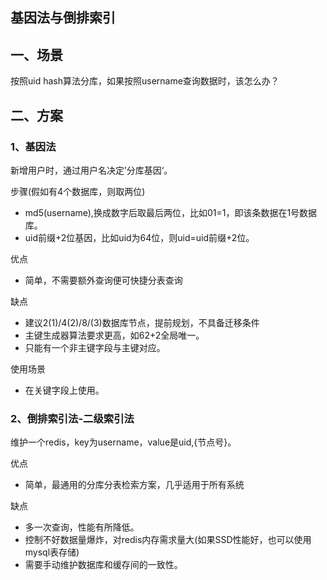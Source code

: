 ## 基因法与倒排索引

## 一、场景
按照uid hash算法分库，如果按照username查询数据时，该怎么办？

## 二、方案

### 1、基因法
新增用户时，通过用户名决定’分库基因‘。

步骤(假如有4个数据库，则取两位)
* md5(username),换成数字后取最后两位，比如01=1，即该条数据在1号数据库。
* uid前缀+2位基因，比如uid为64位，则uid=uid前缀+2位。

优点
* 简单，不需要额外查询便可快捷分表查询

缺点
* 建议2(1)/4(2)/8/(3)数据库节点，提前规划，不具备迁移条件
* 主键生成器算法要求更高，如62+2全局唯一。
* 只能有一个非主键字段与主键对应。

使用场景
* 在关键字段上使用。

### 2、倒排索引法-二级索引法
维护一个redis，key为username，value是uid,{节点号}。

优点
* 简单，最通用的分库分表检索方案，几乎适用于所有系统

缺点
* 多一次查询，性能有所降低。
* 控制不好数据量爆炸，对redis内存需求量大(如果SSD性能好，也可以使用mysql表存储)
* 需要手动维护数据库和缓存间的一致性。





